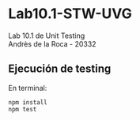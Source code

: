 # Lab10.1-STW-UVG
Lab 10.1 de Unit Testing  
Andrès de la Roca - 20332

## Ejecución de testing
En terminal:
```
npm install
npm test
```
